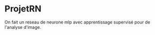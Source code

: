 # ProjetRN
On fait un reseau de neurone mlp avec apprentissage supervisé pour de l'analyse d'image.

